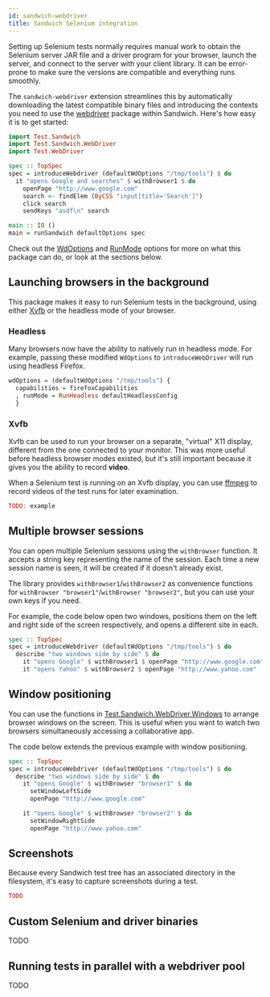 ```yaml
---
id: sandwich-webdriver
title: Sandwich Selenium integration
---
```


Setting up Selenium tests normally requires manual work to obtain the Selenium server JAR file and a driver program for your browser, launch the server, and connect to the server with your client library. It can be error-prone to make sure the versions are compatible and everything runs smoothly.

The `sandwich-webdriver` extension streamlines this by automatically downloading the latest compatible binary files and introducing the contexts you need to use the [webdriver](https://hackage.haskell.org/package/webdriver) package within Sandwich. Here's how easy it is to get started:

```haskell
import Test.Sandwich
import Test.Sandwich.WebDriver
import Test.WebDriver

spec :: TopSpec
spec = introduceWebdriver (defaultWdOptions "/tmp/tools") $ do
  it "opens Google and searches" $ withBrowser1 $ do
    openPage "http://www.google.com"
    search <- findElem (ByCSS "input[title='Search']")
    click search
    sendKeys "asdf\n" search

main :: IO ()
main = runSandwich defaultOptions spec
```

Check out the [WdOptions](TODO) and [RunMode](TODO) options for more on what this package can do, or look at the sections below.

## Launching browsers in the background

This package makes it easy to run Selenium tests in the background, using either [Xvfb](https://en.wikipedia.org/wiki/Xvfb) or the headless mode of your browser.

### Headless

Many browsers now have the ability to natively run in headless mode. For example, passing these modified `WdOptions` to `introduceWebDriver` will run using headless Firefox.

```haskell
wdOptions = (defaultWdOptions "/tmp/tools") {
  capabilities = firefoxCapabilities
  , runMode = RunHeadless defaultHeadlessConfig
  }
```

### Xvfb

Xvfb can be used to run your browser on a separate, "virtual" X11 display, different from the one connected to your monitor. This was more useful before headless browser modes existed, but it's still important because it gives you the ability to record **video**.

When a Selenium test is running on an Xvfb display, you can use [ffmpeg](https://ffmpeg.org/) to record videos of the test runs for later examination.

```haskell
TODO: example
```

## Multiple browser sessions

You can open multiple Selenium sessions using the `withBrowser` function. It accepts a string key representing the name of the session. Each time a new session name is seen, it will be created if it doesn't already exist.

The library provides `withBrowser1`/`withBrowser2` as convenience functions for `withBrowser "browser1"`/`withBrowser "browser2"`, but you can use your own keys if you need.

For example, the code below open two windows, positions them on the left and right side of the screen respectively, and opens a different site in each.

```haskell
spec :: TopSpec
spec = introduceWebdriver (defaultWdOptions "/tmp/tools") $ do
  describe "two windows side by side" $ do
    it "opens Google" $ withBrowser1 $ openPage "http://www.google.com"
    it "opens Yahoo" $ withBrowser2 $ openPage "http://www.yahoo.com"
```

## Window positioning

You can use the functions in [Test.Sandwich.WebDriver.Windows](TODO) to arrange browser windows on the screen. This is useful when you want to watch two browsers simultaneously accessing a collaborative app.

The code below extends the previous example with window positioning.

```haskell
spec :: TopSpec
spec = introduceWebdriver (defaultWdOptions "/tmp/tools") $ do
  describe "two windows side by side" $ do
    it "opens Google" $ withBrowser "browser1" $ do
      setWindowLeftSide
      openPage "http://www.google.com"

    it "opens Google" $ withBrowser "browser2" $ do
      setWindowRightSide
      openPage "http://www.yahoo.com"
```

## Screenshots

Because every Sandwich test tree has an associated directory in the filesystem, it's easy to capture screenshots during a test.

```haskell
TODO
```

## Custom Selenium and driver binaries

TODO

## Running tests in parallel with a webdriver pool

TODO
